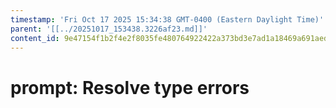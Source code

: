 ```yaml
---
timestamp: 'Fri Oct 17 2025 15:34:38 GMT-0400 (Eastern Daylight Time)'
parent: '[[../20251017_153438.3226af23.md]]'
content_id: 9e47154f1b2f4e2f8035fe480764922422a373bd3e7ad1a18469a691aed9936a
---
```


# prompt: Resolve type errors
